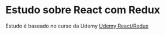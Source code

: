 # Estudo sobre React com Redux

Estudo é baseado no curso da Udemy [Udemy React/Redux](https://www.udemy.com/react-redux/)

